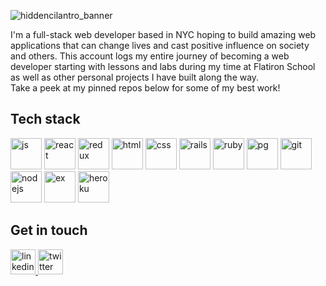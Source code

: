 ![hiddencilantro_banner](https://github.com/user-attachments/assets/799c95ca-0894-4d95-885b-59c705b8502c)

<!--
[![hiddencilantro's GitHub stats](https://github-readme-stats.vercel.app/api?username=hiddencilantro)](https://github.com/hiddencilantro/github-readme-stats)
-->

I'm a full-stack web developer based in NYC hoping to build amazing web applications that can change lives and cast positive influence on society and others. This account logs my entire journey of becoming a web developer starting with lessons and labs during my time at Flatiron School as well as other personal projects I have built along the way.
<br />
Take a peek at my pinned repos below for some of my best work!

## Tech stack
<span>
  <img src="https://cdn.jsdelivr.net/gh/devicons/devicon/icons/javascript/javascript-original.svg" alt="js" width="50" height="50" />
  <img src="https://cdn.jsdelivr.net/gh/devicons/devicon/icons/react/react-original-wordmark.svg" alt="react" width="50" height="50" />
  <img src="https://cdn.jsdelivr.net/gh/devicons/devicon/icons/redux/redux-original.svg" alt="redux" width="50" height="50" />
  <img src="https://cdn.jsdelivr.net/gh/devicons/devicon/icons/html5/html5-original-wordmark.svg" alt="html" width="50" height="50" />
  <img src="https://cdn.jsdelivr.net/gh/devicons/devicon/icons/css3/css3-original-wordmark.svg" alt="css" width="50" height="50" />
  <img src="https://cdn.jsdelivr.net/gh/devicons/devicon/icons/rails/rails-plain-wordmark.svg" alt="rails" width="50" height="50" />
  <img src="https://cdn.jsdelivr.net/gh/devicons/devicon/icons/ruby/ruby-plain-wordmark.svg" alt="ruby" width="50" height="50" />
  <img src="https://cdn.jsdelivr.net/gh/devicons/devicon/icons/postgresql/postgresql-original-wordmark.svg" alt="pg" width="50" height="50" />
  <img src="https://cdn.jsdelivr.net/gh/devicons/devicon/icons/git/git-original-wordmark.svg" alt="git" width="50" height="50" />
  <img src="https://cdn.jsdelivr.net/gh/devicons/devicon/icons/nodejs/nodejs-original-wordmark.svg" alt="nodejs" width="50" height="50" />
  <img src="https://cdn.jsdelivr.net/gh/devicons/devicon/icons/express/express-original-wordmark.svg" alt="ex" width="50" height="50" />
  <img src="https://cdn.jsdelivr.net/gh/devicons/devicon/icons/heroku/heroku-original-wordmark.svg" alt="heroku" width="50" height="50" />
</span>

## Get in touch
<span>
  <a href="https://www.linkedin.com/in/hiddencilantro/" target="_blank">
    <img src="https://cdn.jsdelivr.net/gh/devicons/devicon/icons/linkedin/linkedin-original.svg" alt="linkedin" width="40" height="40" />
  </a>
  <a href="https://twitter.com/hiddencilantro" target="_blank">
    <img src="https://cdn.jsdelivr.net/gh/devicons/devicon/icons/twitter/twitter-original.svg" alt="twitter" width="40" height="40" />
  </a>
</span>

<!--
**hiddencilantro/hiddencilantro** is a ✨ _special_ ✨ repository because its `README.md` (this file) appears on your GitHub profile.

Here are some ideas to get you started:

- 🔭 I’m currently working on ...
- 🌱 I’m currently learning ...
- 👯 I’m looking to collaborate on ...
- 🤔 I’m looking for help with ...
- 💬 Ask me about ...
- 📫 How to reach me: ...
- 😄 Pronouns: ...
- ⚡ Fun fact: ...
-->
